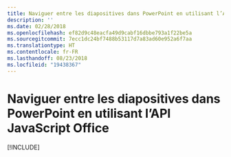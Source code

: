 ```yaml
---
title: Naviguer entre les diapositives dans PowerPoint en utilisant l’API JavaScript Office
description: ''
ms.date: 02/28/2018
ms.openlocfilehash: ef82d9c48eacfa49d9cabf16dbbe793a1f22be5a
ms.sourcegitcommit: 7ecc1dc24bf7488b53117d7a83ad60e952a6f7aa
ms.translationtype: HT
ms.contentlocale: fr-FR
ms.lasthandoff: 08/23/2018
ms.locfileid: "19438367"
---
```

# <a name="navigate-between-slides-in-powerpoint-using-the-office-javascript-api"></a>Naviguer entre les diapositives dans PowerPoint en utilisant l’API JavaScript Office

[!INCLUDE[](../includes/powerpoint-tutorial-navigate-slides.md)]